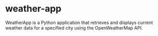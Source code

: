 # weather-app
WeatherApp is a Python application that retrieves and displays current weather data for a specified city using the OpenWeatherMap API.
